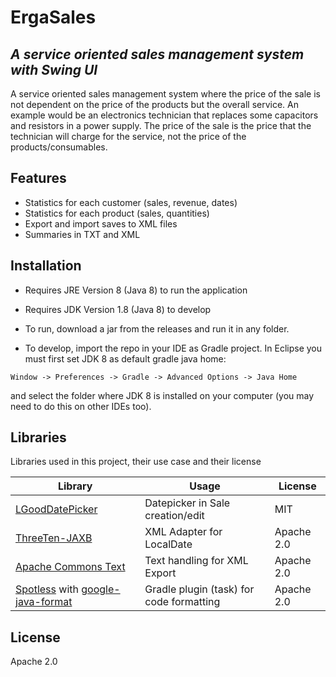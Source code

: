# ErgaSales
## _A service oriented sales management system with Swing UI_

A service oriented sales management system where the price of the sale is not dependent on the price of the products but the overall service.
An example would be an electronics technician that replaces some capacitors and resistors in a power supply. The price of the sale is the price that the technician will charge for the service, not the price of the products/consumables.

## Features

- Statistics for each customer (sales, revenue, dates)
- Statistics for each product (sales, quantities)
- Export and import saves to XML files
- Summaries in TXT and XML

## Installation

- Requires JRE Version 8 (Java 8) to run the application
- Requires JDK Version 1.8 (Java 8) to develop

- To run, download a jar from the releases and run it in any folder.
- To develop, import the repo in your IDE as Gradle project. In Eclipse you must first set JDK 8 as default gradle java home:
```
Window -> Preferences -> Gradle -> Advanced Options -> Java Home
```
and select the folder where JDK 8 is installed on your computer (you may need to do this on other IDEs too).


## Libraries

Libraries used in this project, their use case and their license

| Library | Usage | License |
| ------ | ------ | ------ |
| [LGoodDatePicker][lgooddatepicker] | Datepicker in Sale creation/edit | MIT |
| [ThreeTen-JAXB][threeten-jaxb] | XML Adapter for LocalDate | Apache 2.0 |
| [Apache Commons Text][commons-text] | Text handling for XML Export | Apache 2.0 |
| [Spotless][spotless] with [google-java-format][google-java-format] | Gradle plugin  (task) for code formatting | Apache 2.0 |

## License

Apache 2.0


   [lgooddatepicker]: https://github.com/LGoodDatePicker/LGoodDatePicker
   [threeten-jaxb]: https://github.com/threeten-jaxb/threeten-jaxb
   [commons-text]: https://github.com/apache/commons-text
   [spotless]: https://github.com/diffplug/spotless
   [google-java-format]: https://github.com/google/google-java-format
   [mit]: https://www.mit.edu/~amini/LICENSE.md
   [apache2]: https://www.apache.org/licenses/LICENSE-2.0.txt
